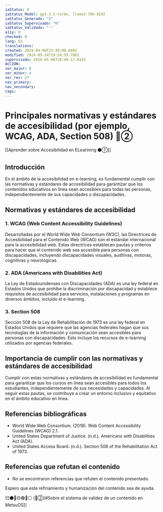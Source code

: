 ```yaml
---
iaStatus: 8
iaStatus_Model: gpt-3.5-turbo, llama3-70b-8192
iaStatus_Generado: "I"
iaStatus_Supervisado: "H"
iaStatus_Validado: "-"
a11y: 0
checked: 0
lang: ES
translations: 
created: 2024-04-06T23:49:00.609Z
modified: 2024-05-24T19:54:59.780Z
supervisado: 2024-05-06T20:46:17.014Z
ACCION: 
ver_major: 0
ver_minor: 4
ver_rev: 27
nav_primary: 
nav_secondary: 
tags:
---
```

# Principales normativas y estándares de accesibilidad (por ejemplo, WCAG, ADA, Section 508) 🔴②

[[Aprender sobre Accesibilidad en ELearining ⚫①]]

## Introducción

En el ámbito de la accesibilidad en e-learning, es fundamental cumplir con las normativas y estándares de accesibilidad para garantizar que los contenidos educativos en línea sean accesibles para todas las personas, independientemente de sus capacidades o discapacidades.

## Normativas y estándares de accesibilidad

### 1. WCAG (Web Content Accessibility Guidelines)

Desarrolladas por el World Wide Web Consortium (W3C), las Directrices de Accesibilidad para el Contenido Web (WCAG) son el estándar internacional para la accesibilidad web. Estas directrices establecen pautas y criterios para hacer que el contenido web sea accesible para personas con discapacidades, incluyendo discapacidades visuales, auditivas, motoras, cognitivas y neurológicas.

### 2. ADA (Americans with Disabilities Act)

La Ley de Estadounidenses con Discapacidades (ADA) es una ley federal en Estados Unidos que prohíbe la discriminación por discapacidad y establece requisitos de accesibilidad para servicios, instalaciones y programas en diversos ámbitos, incluido el e-learning.

### 3. Section 508

Sección 508 de la Ley de Rehabilitación de 1973 es una ley federal en Estados Unidos que requiere que las agencias federales hagan que sus tecnologías de la información y comunicación sean accesibles para personas con discapacidades. Esto incluye los recursos de e-learning utilizados por agencias federales.

## Importancia de cumplir con las normativas y estándares de accesibilidad

Cumplir con estas normativas y estándares de accesibilidad es fundamental para garantizar que los cursos en línea sean accesibles para todos los estudiantes, independientemente de sus necesidades y capacidades. Al seguir estas pautas, se contribuye a crear un entorno inclusivo y equitativo en el ámbito educativo en línea.

## Referencias bibliográficas

* World Wide Web Consortium. (2018). Web Content Accessibility Guidelines (WCAG) 2.1.
* United States Department of Justice. (n.d.). Americans with Disabilities Act (ADA).
* United States Access Board. (n.d.). Section 508 of the Rehabilitation Act of 1973.

## Referencias que refutan el contenido

* No se encontraron referencias que refuten el contenido presentado.

Espero que este refinamiento y humanización del contenido sea de ayuda.

![[⚫🔴🟡🟢🔵⚪ (🔴②)#Sobre el sistema de validez de un contenido en MetsuOS]]